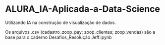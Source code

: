 # ALURA_IA-Aplicada-a-Data-Science
Utilizando IA na construção de visualização de dados.

Os arquivos .csv (cadastro_zoop_pay; zoop_clientes; zoop_vendas) são a base para o caderno Desafios_Resolução Jeff.ipynb
